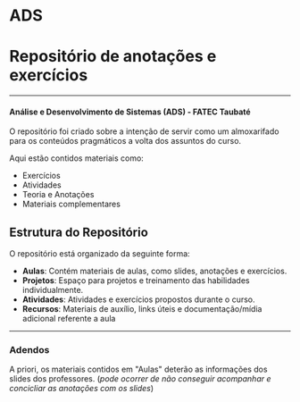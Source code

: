 # ADS

# Repositório de anotações e exercícios
---
#### Análise e Desenvolvimento de Sistemas (ADS) - FATEC Taubaté


O repositório foi criado sobre a intenção de servir como um almoxarifado para os conteúdos pragmáticos a volta dos assuntos do curso.

Aqui estão contidos materiais como:
- Exercícios
- Atividades
- Teoria e Anotações
- Materiais complementares

## Estrutura do Repositório

O repositório está organizado da seguinte forma:

- **Aulas**: Contém materiais de aulas, como slides, anotações e exercícios.
- **Projetos**: Espaço para projetos e treinamento das habilidades individualmente.
- **Atividades**: Atividades e exercícios propostos durante o curso.
- **Recursos**: Materiais de auxílio, links úteis e documentação/mídia adicional referente a aula

---
### Adendos

A priori, os materiais contidos em "Aulas"  deterão as informações dos slides dos professores. (_pode ocorrer de não conseguir acompanhar e concicliar as anotações com os slides_)
